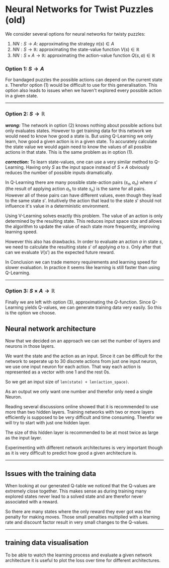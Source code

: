# Neural Networks for Twist Puzzles (old)

We consider several options for neural networks for twisty puzzles:

1. $NN: S \to A$:                  approximating the strategy $\pi(s) \in A$
2. $NN: S \to \mathbb{R}$:         approximating the state-value function $V(s) \in \mathbb{R}$
3. $NN: S\times A \to \mathbb{R}$: approximating the action-value function $Q(s,a) \in \mathbb{R}$


### Option 1: $S \to A$
For bandaged puzzles the possible actions can depend on the current state $s$. Therefor option (1) would be difficult to use for this generalisation. This option also leads to issues when we haven't explored every possible action in a given state.

---
### Option 2: $S \to \mathbb{R}$
***wrong:***
The network in option (2) knows nothing about possible actions but only evaluates states. However to get training data for this network we would need to know how good a state is. But using Q-Learning we only learn, how good a given action is in a given state. To accurately calculate the state value we would again need to know the values of all possible actions in that state. This is the same problem as in option (1).

***correction:***
To learn state-values, one can use a very similar method to Q-Learning. Having only $S$ as the input space instead of $S\times A$ obviously reduces the number of possible inputs dramatically.

In Q-Learning there are many possible state-action pairs $(s_n, a_n)$ where $s'$ (the result of applying action $a_n$ to state $s_n$) is the same for all pairs. However all of these pairs can have different values, even though they lead to the same state $s'$. Intuitively the action that lead to the state $s'$ should not influence it's value in a deterministic environment.

Using V-Learning solves exactly this problem. The value of an action is only determined by the resulting state. This reduces input space size and allows the algorithm to update the value of each state more frequently, improving learning speed.

However this also has drawbacks. In order to evaluate an action $a$ in state $s$, we need to calculate the resulting state $s'$ of applying $a$ to $s$. Only after that can we evaluate $V(s')$ as the expected future reward.

In Conclusion we can trade memory requirements and learning speed for slower evaluation. In practice it seems like learning is still faster than using Q-Learning.

---
### Option 3: $S\times A \to \mathbb{R}$
Finally we are left with option (3), approximating the $Q$-function. Since Q-Learning yields Q-values, we can generate training data very easily. So this is the option we choose.

## Neural network architecture
Now that we decided on an approach we can set the number of layers and neurons in those layers.

We want the state and the action as an input. Since it can be difficult for the network to seperate up to 30 discrete actions from just one input neuron, we use one input neuron for each action. That way each action is represented as a vector with one $1$ and the rest $0$s.

So we get an input size of `len(state) + len(action_space)`.

As an output we only want one number and therefor only need a single Neuron.

Reading several discussions online showed that it is recommended to use more than two hidden layers. Training networks with two or more layers efficiently is supposed to be very difficult and time consuming. Therefor we will try to start with just one hidden layer.

The size of this hidden layer is recommended to be at most twice as large as the input layer.

Experimenting with different network architectures is very important though as it is very difficult to predict how good a given architecture is.

---
## Issues with the training data

When looking at our generated Q-table we noticed that the Q-values are extremely close together. This makes sense as during training many explored states never lead to a solved state and are therefor never associated with a reward.

So there are many states where the only reward they ever got was the penalty for making moves. Those small penalties multiplied with a learning rate and discount factor result in very small changes to the Q-values.

---
## training data visualisation

To be able to watch the learning process and evaluate a given network architecture it is useful to plot the loss over time for different architectures.